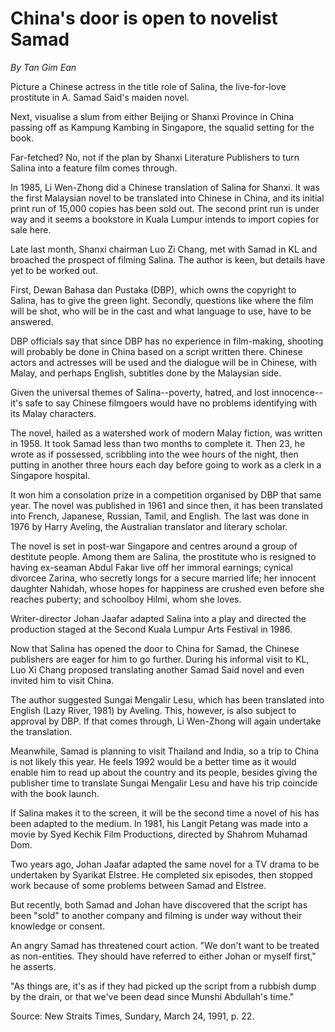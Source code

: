 # China's door is open to novelist Samad

*By Tan Gim Ean*

Picture a Chinese actress in the title role of Salina, the live-for-love prostitute in A. Samad Said's maiden novel.

Next, visualise a slum from either Beijing or Shanxi Province in China passing off as Kampung Kambing in Singapore, the squalid setting for the book.

Far-fetched? No, not if the plan by Shanxi Literature Publishers to turn Salina into a feature film comes through.

In 1985, Li Wen-Zhong did a Chinese translation of Salina for Shanxi. It was the first Malaysian novel to be translated into Chinese in China, and its initial print run of 15,000 copies has been sold out. The second print run is under way and it seems a bookstore in Kuala Lumpur intends to import copies for sale here.

Late last month, Shanxi chairman Luo Zi Chang, met with Samad in KL and broached the prospect of filming Salina. The author is keen, but details have yet to be worked out.

First, Dewan Bahasa dan Pustaka (DBP), which owns the copyright to Salina, has to give the green light. Secondly, questions like where the film will be shot, who will be in the cast and what language to use, have to be answered.

DBP officials say that since DBP has no experience in film-making, shooting will probably be done in China based on a script written there. Chinese actors and actresses will be used and the dialogue will be in Chinese, with Malay, and perhaps English, subtitles done by the Malaysian side.

Given the universal themes of Salina--poverty, hatred, and lost innocence--it's safe to say Chinese filmgoers would have no problems identifying with its Malay characters.

The novel, hailed as a watershed work of modern Malay fiction, was written in 1958. It took Samad less than two months to complete it. Then 23, he wrote as if possessed, scribbling into the wee hours of the night, then putting in another three hours each day before going to work as a clerk in a Singapore hospital.

It won him a consolation prize in a competition organised by DBP that same year. The novel was published in 1961 and since then, it has been translated into French, Japanese, Russian, Tamil, and English. The last was done in 1976 by Harry Aveling, the Australian translator and literary scholar.

The novel is set in post-war Singapore and centres around a group of destitute people. Among them are Salina, the prostitute who is resigned to having ex-seaman Abdul Fakar live off her immoral earnings; cynical divorcee Zarina, who secretly longs for a secure married life; her innocent daughter Nahidah, whose hopes for happiness are crushed even before she reaches puberty; and schoolboy Hilmi, whom she loves.

Writer-director Johan Jaafar adapted Salina into a play and directed the production staged at the Second Kuala Lumpur Arts Festival in 1986.

Now that Salina has opened the door to China for Samad, the Chinese publishers are eager for him to go further. During his informal visit to KL, Luo Xi Chang proposed translating another Samad Said novel and even invited him to visit China.

The author suggested Sungai Mengalir Lesu, which has been translated into English (Lazy River, 1981) by Aveling. This, however, is also subject to approval by DBP. If that comes through, Li Wen-Zhong will again undertake the translation.

Meanwhile, Samad is planning to visit Thailand and India, so a trip to China is not likely this year. He feels 1992 would be a better time as it would enable him to read up about the country and its people, besides giving the publisher time to translate Sungai Mengalir Lesu and have his trip coincide with the book launch.

If Salina makes it to the screen, it will be the second time a novel of his has been adapted to the medium. In 1981, his Langit Petang was made into a movie by Syed Kechik Film Productions, directed by Shahrom Muhamad Dom.

Two years ago, Johan Jaafar adapted the same novel for a TV drama to be undertaken by Syarikat Elstree. He completed six episodes, then stopped work because of some problems between Samad and Elstree.

But recently, both Samad and Johan have discovered that the script has been "sold" to another company and filming is under way without their knowledge or consent.

An angry Samad has threatened court action. "We don't want to be treated as non-entities. They should have referred to either Johan or myself first," he asserts.

"As things are, it's as if they had picked up the script from a rubbish dump by the drain, or that we've been dead since Munshi Abdullah's time."

Source: New Straits Times, Sundary, March 24, 1991, p. 22.

